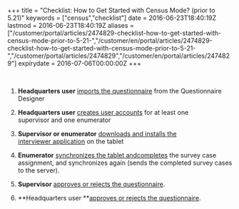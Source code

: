 ﻿+++
title = "Checklist: How to Get Started with Census Mode? (prior to 5.21)"
keywords = ["census","checklist"]
date = 2016-06-23T18:40:19Z
lastmod = 2016-06-23T18:40:19Z
aliases = ["/customer/portal/articles/2474829-checklist-how-to-get-started-with-census-mode-prior-to-5-21-","/customer/en/portal/articles/2474829-checklist-how-to-get-started-with-census-mode-prior-to-5-21-","/customer/portal/articles/2474829","/customer/en/portal/articles/2474829"]
expirydate = 2016-07-06T00:00:00Z
+++

 

1.  **Headquarters user** [imports the
    questionnaire](/getting-started/import-the-questionnaire-prior-to-5-21-)
    from the Questionnaire Designer 

2.  **Headquarters user** [creates user
    accounts](/getting-started/create-user-accounts-for-your-team-) for
    at least one supervisor and one enumerator ​

3.  **Supervisor or enumerator** [downloads and installs the
    interviewer application](/getting-started/download-and-install-the-interviewer-application) on
    the tablet  

4.  **Enumerator** [synchronizes the tablet
    and](/getting-started/synchronization-completing-the-interview)[completes](/getting-started/synchronization-completing-the-interview)
    the survey case assignment, and synchronizes again (sends the
    completed survey cases to the server). 

5.  **Supervisor** [approves or rejects the
    questionnaire](/getting-started/supervisor-browsing-the-completed-interview).

6.  **Headquarters user **[approves or rejects the
    questionnaire](/getting-started/headquarters-user-browsing-the-completed-interview).

